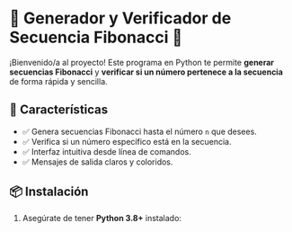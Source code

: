 # 🌟 Generador y Verificador de Secuencia Fibonacci 🔢

¡Bienvenido/a al proyecto! Este programa en Python te permite **generar secuencias Fibonacci** y **verificar si un número pertenece a la secuencia** de forma rápida y sencilla.

## 🚀 Características
- ✅ Genera secuencias Fibonacci hasta el número `n` que desees.
- ✅ Verifica si un número específico está en la secuencia.
- ✅ Interfaz intuitiva desde línea de comandos.
- ✅ Mensajes de salida claros y coloridos.

## 📦 Instalación
1. Asegúrate de tener **Python 3.8+** instalado: